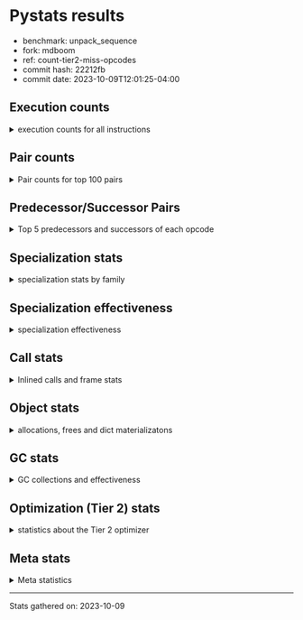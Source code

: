 
# Pystats results

- benchmark: unpack_sequence
- fork: mdboom
- ref: count-tier2-miss-opcodes
- commit hash: 22212fb
- commit date: 2023-10-09T12:01:25-04:00

## Execution counts

<details>
<summary> execution counts for all instructions </summary>

|Name | Count | Self | Cumulative | Miss ratio | 
|---|---:|---:|---:|---:|
| STORE_FAST_STORE_FAST | 983,040,000 | 71.3% | 71.3% |  |
| LOAD_FAST | 196,608,600 | 14.3% | 85.6% |  |
| UNPACK_SEQUENCE_LIST | 98,328,000 | 7.1% | 92.7% | 1.3% |
| UNPACK_SEQUENCE_TUPLE | 98,328,000 | 7.1% | 99.8% | 1.3% |
| EXTENDED_ARG | 983,160 | 0.1% | 99.9% |  |
| STORE_FAST | 492,000 | 0.0% | 99.9% |  |
| FOR_ITER_RANGE | 491,640 | 0.0% | 100.0% |  |
| JUMP_BACKWARD | 491,520 | 0.0% | 100.0% |  |
| CALL | 520 | 0.0% | 100.0% |  |
| LOAD_GLOBAL_MODULE | 520 | 0.0% | 100.0% |  |
| PUSH_NULL | 420 | 0.0% | 100.0% |  |
| RETURN_VALUE | 360 | 0.0% | 100.0% |  |
| LOAD_GLOBAL_BUILTIN | 360 | 0.0% | 100.0% |  |
| RESUME_CHECK | 360 | 0.0% | 100.0% |  |
| CALL_BUILTIN_CLASS | 300 | 0.0% | 100.0% |  |
| LOAD_ATTR_MODULE | 280 | 0.0% | 100.0% |  |
| CALL_PY_EXACT_ARGS | 240 | 0.0% | 100.0% |  |
| LOAD_GLOBAL | 200 | 0.0% | 100.0% |  |
| LOAD_DEREF | 180 | 0.0% | 100.0% |  |
| LOAD_FAST_LOAD_FAST | 180 | 0.0% | 100.0% |  |
| GET_ITER | 120 | 0.0% | 100.0% |  |
| CALL_FUNCTION_EX | 120 | 0.0% | 100.0% |  |
| LOAD_CONST | 120 | 0.0% | 100.0% |  |
| BINARY_OP_SUBTRACT_FLOAT | 120 | 0.0% | 100.0% |  |
| NOP | 60 | 0.0% | 100.0% |  |
| POP_TOP | 60 | 0.0% | 100.0% |  |
| BUILD_LIST | 60 | 0.0% | 100.0% |  |
| CALL_INTRINSIC_1 | 60 | 0.0% | 100.0% |  |
| COPY_FREE_VARS | 60 | 0.0% | 100.0% |  |
| LIST_EXTEND | 60 | 0.0% | 100.0% |  |
| BINARY_OP_ADD_FLOAT | 60 | 0.0% | 100.0% |  |
| CALL_TUPLE_1 | 60 | 0.0% | 100.0% |  |
| LOAD_ATTR | 40 | 0.0% | 100.0% |  |
| BINARY_OP | 20 | 0.0% | 100.0% |  |


</details>

## Pair counts

<details>
<summary> Pair counts for top 100 pairs </summary>

|Pair | Count | Self | Cumulative | 
|---|---:|---:|---:|
| STORE_FAST_STORE_FAST STORE_FAST_STORE_FAST | 786,432,000 | 57.0% | 57.0% |
| STORE_FAST_STORE_FAST LOAD_FAST | 196,116,480 | 14.2% | 71.3% |
| LOAD_FAST UNPACK_SEQUENCE_LIST | 98,304,000 | 7.1% | 78.4% |
| LOAD_FAST UNPACK_SEQUENCE_TUPLE | 98,304,000 | 7.1% | 85.5% |
| UNPACK_SEQUENCE_LIST STORE_FAST_STORE_FAST | 98,304,000 | 7.1% | 92.7% |
| UNPACK_SEQUENCE_TUPLE STORE_FAST_STORE_FAST | 98,304,000 | 7.1% | 99.8% |
| EXTENDED_ARG FOR_ITER_RANGE | 491,640 | 0.0% | 99.8% |
| STORE_FAST LOAD_FAST | 491,640 | 0.0% | 99.9% |
| EXTENDED_ARG JUMP_BACKWARD | 491,520 | 0.0% | 99.9% |
| JUMP_BACKWARD EXTENDED_ARG | 491,520 | 0.0% | 99.9% |
| STORE_FAST_STORE_FAST EXTENDED_ARG | 491,520 | 0.0% | 100.0% |
| FOR_ITER_RANGE STORE_FAST | 491,520 | 0.0% | 100.0% |
| UNPACK_SEQUENCE_LIST UNPACK_SEQUENCE_TUPLE | 24,000 | 0.0% | 100.0% |
| UNPACK_SEQUENCE_TUPLE UNPACK_SEQUENCE_LIST | 24,000 | 0.0% | 100.0% |
| PUSH_NULL CALL | 300 | 0.0% | 100.0% |
| LOAD_ATTR_MODULE PUSH_NULL | 280 | 0.0% | 100.0% |
| LOAD_GLOBAL_MODULE LOAD_ATTR_MODULE | 260 | 0.0% | 100.0% |
| STORE_FAST LOAD_GLOBAL_MODULE | 240 | 0.0% | 100.0% |
| CALL_PY_EXACT_ARGS RESUME_CHECK | 240 | 0.0% | 100.0% |
| RESUME_CHECK LOAD_GLOBAL_BUILTIN | 200 | 0.0% | 100.0% |
| RETURN_VALUE RETURN_VALUE | 180 | 0.0% | 100.0% |
| CALL_BUILTIN_CLASS STORE_FAST | 180 | 0.0% | 100.0% |
| GET_ITER EXTENDED_ARG | 120 | 0.0% | 100.0% |
| PUSH_NULL LOAD_FAST | 120 | 0.0% | 100.0% |
| RETURN_VALUE STORE_FAST | 120 | 0.0% | 100.0% |
| CALL LOAD_FAST | 120 | 0.0% | 100.0% |
| CALL STORE_FAST | 120 | 0.0% | 100.0% |
| LOAD_DEREF PUSH_NULL | 120 | 0.0% | 100.0% |
| LOAD_FAST GET_ITER | 120 | 0.0% | 100.0% |
| LOAD_FAST BINARY_OP_SUBTRACT_FLOAT | 120 | 0.0% | 100.0% |
| LOAD_FAST CALL_BUILTIN_CLASS | 120 | 0.0% | 100.0% |
| BINARY_OP_SUBTRACT_FLOAT RETURN_VALUE | 120 | 0.0% | 100.0% |
| FOR_ITER_RANGE LOAD_GLOBAL_MODULE | 120 | 0.0% | 100.0% |
| LOAD_GLOBAL_BUILTIN LOAD_CONST | 120 | 0.0% | 100.0% |
| LOAD_GLOBAL_BUILTIN LOAD_FAST | 120 | 0.0% | 100.0% |
| LOAD_GLOBAL_MODULE LOAD_FAST | 120 | 0.0% | 100.0% |
| LOAD_GLOBAL_MODULE LOAD_FAST_LOAD_FAST | 120 | 0.0% | 100.0% |
| LOAD_GLOBAL LOAD_GLOBAL_MODULE | 100 | 0.0% | 100.0% |
| CALL CALL_PY_EXACT_ARGS | 80 | 0.0% | 100.0% |
| LOAD_CONST CALL_BUILTIN_CLASS | 80 | 0.0% | 100.0% |
| LOAD_FAST CALL_PY_EXACT_ARGS | 80 | 0.0% | 100.0% |
| LOAD_FAST_LOAD_FAST CALL_PY_EXACT_ARGS | 80 | 0.0% | 100.0% |
| LOAD_GLOBAL LOAD_GLOBAL_BUILTIN | 80 | 0.0% | 100.0% |
| LOAD_GLOBAL_BUILTIN LOAD_GLOBAL_BUILTIN | 80 | 0.0% | 100.0% |
| NOP LOAD_DEREF | 60 | 0.0% | 100.0% |
| POP_TOP NOP | 60 | 0.0% | 100.0% |
| BUILD_LIST LOAD_DEREF | 60 | 0.0% | 100.0% |
| CALL POP_TOP | 60 | 0.0% | 100.0% |
| CALL CALL | 60 | 0.0% | 100.0% |
| CALL CALL_BUILTIN_CLASS | 60 | 0.0% | 100.0% |
| CALL_FUNCTION_EX COPY_FREE_VARS | 60 | 0.0% | 100.0% |
| CALL_FUNCTION_EX RESUME_CHECK | 60 | 0.0% | 100.0% |
| CALL_INTRINSIC_1 CALL_FUNCTION_EX | 60 | 0.0% | 100.0% |
| COPY_FREE_VARS RESUME_CHECK | 60 | 0.0% | 100.0% |
| LIST_EXTEND CALL_INTRINSIC_1 | 60 | 0.0% | 100.0% |
| LOAD_DEREF LIST_EXTEND | 60 | 0.0% | 100.0% |
| LOAD_FAST BUILD_LIST | 60 | 0.0% | 100.0% |
| LOAD_FAST CALL_FUNCTION_EX | 60 | 0.0% | 100.0% |
| STORE_FAST LOAD_FAST_LOAD_FAST | 60 | 0.0% | 100.0% |
| STORE_FAST LOAD_GLOBAL | 60 | 0.0% | 100.0% |
| BINARY_OP_ADD_FLOAT RETURN_VALUE | 60 | 0.0% | 100.0% |
| CALL_TUPLE_1 STORE_FAST | 60 | 0.0% | 100.0% |
| RESUME_CHECK LOAD_DEREF | 60 | 0.0% | 100.0% |
| RESUME_CHECK LOAD_GLOBAL | 60 | 0.0% | 100.0% |
| RETURN_VALUE LOAD_GLOBAL | 40 | 0.0% | 100.0% |
| LOAD_CONST CALL | 40 | 0.0% | 100.0% |
| LOAD_FAST CALL | 40 | 0.0% | 100.0% |
| LOAD_FAST_LOAD_FAST CALL | 40 | 0.0% | 100.0% |
| LOAD_FAST_LOAD_FAST BINARY_OP_ADD_FLOAT | 40 | 0.0% | 100.0% |
| CALL_BUILTIN_CLASS CALL | 40 | 0.0% | 100.0% |
| CALL_BUILTIN_CLASS CALL_BUILTIN_CLASS | 40 | 0.0% | 100.0% |
| CALL_BUILTIN_CLASS CALL_TUPLE_1 | 40 | 0.0% | 100.0% |
| LOAD_GLOBAL_BUILTIN LOAD_GLOBAL | 40 | 0.0% | 100.0% |
| RESUME_CHECK LOAD_GLOBAL_MODULE | 40 | 0.0% | 100.0% |
| RETURN_VALUE LOAD_GLOBAL_MODULE | 20 | 0.0% | 100.0% |
| BINARY_OP BINARY_OP_ADD_FLOAT | 20 | 0.0% | 100.0% |
| CALL CALL_TUPLE_1 | 20 | 0.0% | 100.0% |
| LOAD_ATTR PUSH_NULL | 20 | 0.0% | 100.0% |
| LOAD_ATTR LOAD_ATTR_MODULE | 20 | 0.0% | 100.0% |
| LOAD_FAST_LOAD_FAST BINARY_OP | 20 | 0.0% | 100.0% |
| LOAD_GLOBAL LOAD_ATTR | 20 | 0.0% | 100.0% |
| LOAD_GLOBAL_MODULE LOAD_ATTR | 20 | 0.0% | 100.0% |


</details>

## Predecessor/Successor Pairs

<details>
<summary> Top 5 predecessors and successors of each opcode </summary>

### GET_ITER

<details>
<summary> Successors and predecessors for GET_ITER </summary>

|Predecessors | Count | Percentage | 
|---|---:|---:|
| LOAD_FAST | 120 | 100.0% |

|Successors | Count | Percentage | 
|---|---:|---:|
| EXTENDED_ARG | 120 | 100.0% |


</details>

### NOP

<details>
<summary> Successors and predecessors for NOP </summary>

|Predecessors | Count | Percentage | 
|---|---:|---:|
| POP_TOP | 60 | 100.0% |

|Successors | Count | Percentage | 
|---|---:|---:|
| LOAD_DEREF | 60 | 100.0% |


</details>

### POP_TOP

<details>
<summary> Successors and predecessors for POP_TOP </summary>

|Predecessors | Count | Percentage | 
|---|---:|---:|
| CALL | 60 | 100.0% |

|Successors | Count | Percentage | 
|---|---:|---:|
| NOP | 60 | 100.0% |


</details>

### PUSH_NULL

<details>
<summary> Successors and predecessors for PUSH_NULL </summary>

|Predecessors | Count | Percentage | 
|---|---:|---:|
| LOAD_ATTR_MODULE | 280 | 66.7% |
| LOAD_DEREF | 120 | 28.6% |
| LOAD_ATTR | 20 | 4.8% |

|Successors | Count | Percentage | 
|---|---:|---:|
| CALL | 300 | 71.4% |
| LOAD_FAST | 120 | 28.6% |


</details>

### RETURN_VALUE

<details>
<summary> Successors and predecessors for RETURN_VALUE </summary>

|Predecessors | Count | Percentage | 
|---|---:|---:|
| RETURN_VALUE | 180 | 50.0% |
| BINARY_OP_SUBTRACT_FLOAT | 120 | 33.3% |
| BINARY_OP_ADD_FLOAT | 60 | 16.7% |

|Successors | Count | Percentage | 
|---|---:|---:|
| RETURN_VALUE | 180 | 50.0% |
| STORE_FAST | 120 | 33.3% |
| LOAD_GLOBAL | 40 | 11.1% |
| LOAD_GLOBAL_MODULE | 20 | 5.6% |


</details>

### BINARY_OP

<details>
<summary> Successors and predecessors for BINARY_OP </summary>

|Predecessors | Count | Percentage | 
|---|---:|---:|
| LOAD_FAST_LOAD_FAST | 20 | 100.0% |

|Successors | Count | Percentage | 
|---|---:|---:|
| BINARY_OP_ADD_FLOAT | 20 | 100.0% |


</details>

### BUILD_LIST

<details>
<summary> Successors and predecessors for BUILD_LIST </summary>

|Predecessors | Count | Percentage | 
|---|---:|---:|
| LOAD_FAST | 60 | 100.0% |

|Successors | Count | Percentage | 
|---|---:|---:|
| LOAD_DEREF | 60 | 100.0% |


</details>

### CALL

<details>
<summary> Successors and predecessors for CALL </summary>

|Predecessors | Count | Percentage | 
|---|---:|---:|
| PUSH_NULL | 300 | 57.7% |
| CALL | 60 | 11.5% |
| LOAD_CONST | 40 | 7.7% |
| LOAD_FAST | 40 | 7.7% |
| LOAD_FAST_LOAD_FAST | 40 | 7.7% |

|Successors | Count | Percentage | 
|---|---:|---:|
| LOAD_FAST | 120 | 23.1% |
| STORE_FAST | 120 | 23.1% |
| CALL_PY_EXACT_ARGS | 80 | 15.4% |
| POP_TOP | 60 | 11.5% |
| CALL | 60 | 11.5% |


</details>

### CALL_FUNCTION_EX

<details>
<summary> Successors and predecessors for CALL_FUNCTION_EX </summary>

|Predecessors | Count | Percentage | 
|---|---:|---:|
| CALL_INTRINSIC_1 | 60 | 50.0% |
| LOAD_FAST | 60 | 50.0% |

|Successors | Count | Percentage | 
|---|---:|---:|
| COPY_FREE_VARS | 60 | 50.0% |
| RESUME_CHECK | 60 | 50.0% |


</details>

### CALL_INTRINSIC_1

<details>
<summary> Successors and predecessors for CALL_INTRINSIC_1 </summary>

|Predecessors | Count | Percentage | 
|---|---:|---:|
| LIST_EXTEND | 60 | 100.0% |

|Successors | Count | Percentage | 
|---|---:|---:|
| CALL_FUNCTION_EX | 60 | 100.0% |


</details>

### COPY_FREE_VARS

<details>
<summary> Successors and predecessors for COPY_FREE_VARS </summary>

|Predecessors | Count | Percentage | 
|---|---:|---:|
| CALL_FUNCTION_EX | 60 | 100.0% |

|Successors | Count | Percentage | 
|---|---:|---:|
| RESUME_CHECK | 60 | 100.0% |


</details>

### EXTENDED_ARG

<details>
<summary> Successors and predecessors for EXTENDED_ARG </summary>

|Predecessors | Count | Percentage | 
|---|---:|---:|
| JUMP_BACKWARD | 491,520 | 50.0% |
| STORE_FAST_STORE_FAST | 491,520 | 50.0% |
| GET_ITER | 120 | 0.0% |

|Successors | Count | Percentage | 
|---|---:|---:|
| FOR_ITER_RANGE | 491,640 | 50.0% |
| JUMP_BACKWARD | 491,520 | 50.0% |


</details>

### JUMP_BACKWARD

<details>
<summary> Successors and predecessors for JUMP_BACKWARD </summary>

|Predecessors | Count | Percentage | 
|---|---:|---:|
| EXTENDED_ARG | 491,520 | 100.0% |

|Successors | Count | Percentage | 
|---|---:|---:|
| EXTENDED_ARG | 491,520 | 100.0% |


</details>

### LIST_EXTEND

<details>
<summary> Successors and predecessors for LIST_EXTEND </summary>

|Predecessors | Count | Percentage | 
|---|---:|---:|
| LOAD_DEREF | 60 | 100.0% |

|Successors | Count | Percentage | 
|---|---:|---:|
| CALL_INTRINSIC_1 | 60 | 100.0% |


</details>

### LOAD_ATTR

<details>
<summary> Successors and predecessors for LOAD_ATTR </summary>

|Predecessors | Count | Percentage | 
|---|---:|---:|
| LOAD_GLOBAL | 20 | 50.0% |
| LOAD_GLOBAL_MODULE | 20 | 50.0% |

|Successors | Count | Percentage | 
|---|---:|---:|
| PUSH_NULL | 20 | 50.0% |
| LOAD_ATTR_MODULE | 20 | 50.0% |


</details>

### LOAD_CONST

<details>
<summary> Successors and predecessors for LOAD_CONST </summary>

|Predecessors | Count | Percentage | 
|---|---:|---:|
| LOAD_GLOBAL_BUILTIN | 120 | 100.0% |

|Successors | Count | Percentage | 
|---|---:|---:|
| CALL_BUILTIN_CLASS | 80 | 66.7% |
| CALL | 40 | 33.3% |


</details>

### LOAD_DEREF

<details>
<summary> Successors and predecessors for LOAD_DEREF </summary>

|Predecessors | Count | Percentage | 
|---|---:|---:|
| NOP | 60 | 33.3% |
| BUILD_LIST | 60 | 33.3% |
| RESUME_CHECK | 60 | 33.3% |

|Successors | Count | Percentage | 
|---|---:|---:|
| PUSH_NULL | 120 | 66.7% |
| LIST_EXTEND | 60 | 33.3% |


</details>

### LOAD_FAST

<details>
<summary> Successors and predecessors for LOAD_FAST </summary>

|Predecessors | Count | Percentage | 
|---|---:|---:|
| STORE_FAST_STORE_FAST | 196,116,480 | 99.7% |
| STORE_FAST | 491,640 | 0.3% |
| PUSH_NULL | 120 | 0.0% |
| CALL | 120 | 0.0% |
| LOAD_GLOBAL_BUILTIN | 120 | 0.0% |

|Successors | Count | Percentage | 
|---|---:|---:|
| UNPACK_SEQUENCE_LIST | 98,304,000 | 50.0% |
| UNPACK_SEQUENCE_TUPLE | 98,304,000 | 50.0% |
| GET_ITER | 120 | 0.0% |
| BINARY_OP_SUBTRACT_FLOAT | 120 | 0.0% |
| CALL_BUILTIN_CLASS | 120 | 0.0% |


</details>

### LOAD_FAST_LOAD_FAST

<details>
<summary> Successors and predecessors for LOAD_FAST_LOAD_FAST </summary>

|Predecessors | Count | Percentage | 
|---|---:|---:|
| LOAD_GLOBAL_MODULE | 120 | 66.7% |
| STORE_FAST | 60 | 33.3% |

|Successors | Count | Percentage | 
|---|---:|---:|
| CALL_PY_EXACT_ARGS | 80 | 44.4% |
| CALL | 40 | 22.2% |
| BINARY_OP_ADD_FLOAT | 40 | 22.2% |
| BINARY_OP | 20 | 11.1% |


</details>

### LOAD_GLOBAL

<details>
<summary> Successors and predecessors for LOAD_GLOBAL </summary>

|Predecessors | Count | Percentage | 
|---|---:|---:|
| STORE_FAST | 60 | 30.0% |
| RESUME_CHECK | 60 | 30.0% |
| RETURN_VALUE | 40 | 20.0% |
| LOAD_GLOBAL_BUILTIN | 40 | 20.0% |

|Successors | Count | Percentage | 
|---|---:|---:|
| LOAD_GLOBAL_MODULE | 100 | 50.0% |
| LOAD_GLOBAL_BUILTIN | 80 | 40.0% |
| LOAD_ATTR | 20 | 10.0% |


</details>

### STORE_FAST

<details>
<summary> Successors and predecessors for STORE_FAST </summary>

|Predecessors | Count | Percentage | 
|---|---:|---:|
| FOR_ITER_RANGE | 491,520 | 99.9% |
| CALL_BUILTIN_CLASS | 180 | 0.0% |
| RETURN_VALUE | 120 | 0.0% |
| CALL | 120 | 0.0% |
| CALL_TUPLE_1 | 60 | 0.0% |

|Successors | Count | Percentage | 
|---|---:|---:|
| LOAD_FAST | 491,640 | 99.9% |
| LOAD_GLOBAL_MODULE | 240 | 0.0% |
| LOAD_FAST_LOAD_FAST | 60 | 0.0% |
| LOAD_GLOBAL | 60 | 0.0% |


</details>

### STORE_FAST_STORE_FAST

<details>
<summary> Successors and predecessors for STORE_FAST_STORE_FAST </summary>

|Predecessors | Count | Percentage | 
|---|---:|---:|
| STORE_FAST_STORE_FAST | 786,432,000 | 80.0% |
| UNPACK_SEQUENCE_LIST | 98,304,000 | 10.0% |
| UNPACK_SEQUENCE_TUPLE | 98,304,000 | 10.0% |

|Successors | Count | Percentage | 
|---|---:|---:|
| STORE_FAST_STORE_FAST | 786,432,000 | 80.0% |
| LOAD_FAST | 196,116,480 | 20.0% |
| EXTENDED_ARG | 491,520 | 0.1% |


</details>

### BINARY_OP_ADD_FLOAT

<details>
<summary> Successors and predecessors for BINARY_OP_ADD_FLOAT </summary>

|Predecessors | Count | Percentage | 
|---|---:|---:|
| LOAD_FAST_LOAD_FAST | 40 | 66.7% |
| BINARY_OP | 20 | 33.3% |

|Successors | Count | Percentage | 
|---|---:|---:|
| RETURN_VALUE | 60 | 100.0% |


</details>

### BINARY_OP_SUBTRACT_FLOAT

<details>
<summary> Successors and predecessors for BINARY_OP_SUBTRACT_FLOAT </summary>

|Predecessors | Count | Percentage | 
|---|---:|---:|
| LOAD_FAST | 120 | 100.0% |

|Successors | Count | Percentage | 
|---|---:|---:|
| RETURN_VALUE | 120 | 100.0% |


</details>

### CALL_BUILTIN_CLASS

<details>
<summary> Successors and predecessors for CALL_BUILTIN_CLASS </summary>

|Predecessors | Count | Percentage | 
|---|---:|---:|
| LOAD_FAST | 120 | 40.0% |
| LOAD_CONST | 80 | 26.7% |
| CALL | 60 | 20.0% |
| CALL_BUILTIN_CLASS | 40 | 13.3% |

|Successors | Count | Percentage | 
|---|---:|---:|
| STORE_FAST | 180 | 60.0% |
| CALL | 40 | 13.3% |
| CALL_BUILTIN_CLASS | 40 | 13.3% |
| CALL_TUPLE_1 | 40 | 13.3% |


</details>

### CALL_PY_EXACT_ARGS

<details>
<summary> Successors and predecessors for CALL_PY_EXACT_ARGS </summary>

|Predecessors | Count | Percentage | 
|---|---:|---:|
| CALL | 80 | 33.3% |
| LOAD_FAST | 80 | 33.3% |
| LOAD_FAST_LOAD_FAST | 80 | 33.3% |

|Successors | Count | Percentage | 
|---|---:|---:|
| RESUME_CHECK | 240 | 100.0% |


</details>

### CALL_TUPLE_1

<details>
<summary> Successors and predecessors for CALL_TUPLE_1 </summary>

|Predecessors | Count | Percentage | 
|---|---:|---:|
| CALL_BUILTIN_CLASS | 40 | 66.7% |
| CALL | 20 | 33.3% |

|Successors | Count | Percentage | 
|---|---:|---:|
| STORE_FAST | 60 | 100.0% |


</details>

### FOR_ITER_RANGE

<details>
<summary> Successors and predecessors for FOR_ITER_RANGE </summary>

|Predecessors | Count | Percentage | 
|---|---:|---:|
| EXTENDED_ARG | 491,640 | 100.0% |

|Successors | Count | Percentage | 
|---|---:|---:|
| STORE_FAST | 491,520 | 100.0% |
| LOAD_GLOBAL_MODULE | 120 | 0.0% |


</details>

### LOAD_ATTR_MODULE

<details>
<summary> Successors and predecessors for LOAD_ATTR_MODULE </summary>

|Predecessors | Count | Percentage | 
|---|---:|---:|
| LOAD_GLOBAL_MODULE | 260 | 92.9% |
| LOAD_ATTR | 20 | 7.1% |

|Successors | Count | Percentage | 
|---|---:|---:|
| PUSH_NULL | 280 | 100.0% |


</details>

### LOAD_GLOBAL_BUILTIN

<details>
<summary> Successors and predecessors for LOAD_GLOBAL_BUILTIN </summary>

|Predecessors | Count | Percentage | 
|---|---:|---:|
| RESUME_CHECK | 200 | 55.6% |
| LOAD_GLOBAL | 80 | 22.2% |
| LOAD_GLOBAL_BUILTIN | 80 | 22.2% |

|Successors | Count | Percentage | 
|---|---:|---:|
| LOAD_CONST | 120 | 33.3% |
| LOAD_FAST | 120 | 33.3% |
| LOAD_GLOBAL_BUILTIN | 80 | 22.2% |
| LOAD_GLOBAL | 40 | 11.1% |


</details>

### LOAD_GLOBAL_MODULE

<details>
<summary> Successors and predecessors for LOAD_GLOBAL_MODULE </summary>

|Predecessors | Count | Percentage | 
|---|---:|---:|
| STORE_FAST | 240 | 46.2% |
| FOR_ITER_RANGE | 120 | 23.1% |
| LOAD_GLOBAL | 100 | 19.2% |
| RESUME_CHECK | 40 | 7.7% |
| RETURN_VALUE | 20 | 3.8% |

|Successors | Count | Percentage | 
|---|---:|---:|
| LOAD_ATTR_MODULE | 260 | 50.0% |
| LOAD_FAST | 120 | 23.1% |
| LOAD_FAST_LOAD_FAST | 120 | 23.1% |
| LOAD_ATTR | 20 | 3.8% |


</details>

### RESUME_CHECK

<details>
<summary> Successors and predecessors for RESUME_CHECK </summary>

|Predecessors | Count | Percentage | 
|---|---:|---:|
| CALL_PY_EXACT_ARGS | 240 | 66.7% |
| CALL_FUNCTION_EX | 60 | 16.7% |
| COPY_FREE_VARS | 60 | 16.7% |

|Successors | Count | Percentage | 
|---|---:|---:|
| LOAD_GLOBAL_BUILTIN | 200 | 55.6% |
| LOAD_DEREF | 60 | 16.7% |
| LOAD_GLOBAL | 60 | 16.7% |
| LOAD_GLOBAL_MODULE | 40 | 11.1% |


</details>

### UNPACK_SEQUENCE_LIST

<details>
<summary> Successors and predecessors for UNPACK_SEQUENCE_LIST </summary>

|Predecessors | Count | Percentage | 
|---|---:|---:|
| LOAD_FAST | 98,304,000 | 100.0% |
| UNPACK_SEQUENCE_TUPLE | 24,000 | 0.0% |

|Successors | Count | Percentage | 
|---|---:|---:|
| STORE_FAST_STORE_FAST | 98,304,000 | 100.0% |
| UNPACK_SEQUENCE_TUPLE | 24,000 | 0.0% |


</details>

### UNPACK_SEQUENCE_TUPLE

<details>
<summary> Successors and predecessors for UNPACK_SEQUENCE_TUPLE </summary>

|Predecessors | Count | Percentage | 
|---|---:|---:|
| LOAD_FAST | 98,304,000 | 100.0% |
| UNPACK_SEQUENCE_LIST | 24,000 | 0.0% |

|Successors | Count | Percentage | 
|---|---:|---:|
| STORE_FAST_STORE_FAST | 98,304,000 | 100.0% |
| UNPACK_SEQUENCE_LIST | 24,000 | 0.0% |


</details>


</details>

## Specialization stats

<details>
<summary> specialization stats by family </summary>

### BINARY_OP

<details>
<summary> specialization stats for BINARY_OP family </summary>

|Kind | Count | Ratio | 
|---|---:|---:|
|          hit | 180 | 90.0% |

| | Count | Ratio | 
|---|---:|---:|
| Success | 20 | 100.0% |
| Failure | 0 | 0.0% |


</details>

### CALL

<details>
<summary> specialization stats for CALL family </summary>

|Kind | Count | Ratio | 
|---|---:|---:|
|     deferred | 300 | 26.8% |
|          hit | 600 | 53.6% |

| | Count | Ratio | 
|---|---:|---:|
| Success | 160 | 72.7% |
| Failure | 60 | 27.3% |

|Failure kind | Count | Ratio | 
|---|---:|---:|
| cfunc noargs | 60 | 100.0% |


</details>

### FOR_ITER

<details>
<summary> specialization stats for FOR_ITER family </summary>

|Kind | Count | Ratio | 
|---|---:|---:|
|          hit | 491,640 | 100.0% |


</details>

### JUMP_BACKWARD

<details>
<summary> specialization stats for JUMP_BACKWARD family </summary>


</details>

### LOAD_ATTR

<details>
<summary> specialization stats for LOAD_ATTR family </summary>

|Kind | Count | Ratio | 
|---|---:|---:|
|     deferred | 20 | 6.2% |
|          hit | 280 | 87.5% |

| | Count | Ratio | 
|---|---:|---:|
| Success | 20 | 100.0% |
| Failure | 0 | 0.0% |


</details>

### LOAD_GLOBAL

<details>
<summary> specialization stats for LOAD_GLOBAL family </summary>

|Kind | Count | Ratio | 
|---|---:|---:|
|     deferred | 20 | 1.9% |
|          hit | 880 | 81.5% |

| | Count | Ratio | 
|---|---:|---:|
| Success | 180 | 100.0% |
| Failure | 0 | 0.0% |


</details>

### UNPACK_SEQUENCE

<details>
<summary> specialization stats for UNPACK_SEQUENCE family </summary>

|Kind | Count | Ratio | 
|---|---:|---:|
|        deopt | 48,000 | 0.0% |
|          hit | 194,112,000 | 98.7% |
|         miss | 2,544,000 | 1.3% |

| | Count | Ratio | 
|---|---:|---:|
| Success | 48,000 | 100.0% |
| Failure | 0 | 0.0% |


</details>


</details>

## Specialization effectiveness

<details>
<summary> specialization effectiveness </summary>

|Instructions | Count | Ratio | 
|---|---:|---:|
| Basic | 1,181,125,620 | 85.7% |
| Not specialized | 3,036,300 | 0.2% |
| Specialized | 194,605,940 | 14.1% |

### Deferred by instruction

<details>
<summary> deferred by instruction </summary>

|Name | Count | Ratio | 
|---|---:|---:|
| CALL | 300 | 88.2% |
| LOAD_ATTR | 20 | 5.9% |
| LOAD_GLOBAL | 20 | 5.9% |
| BINARY_SLICE | 0 | 0.0% |
| STORE_SLICE | 0 | 0.0% |
| BINARY_SUBSCR | 0 | 0.0% |
| GET_ITER | 0 | 0.0% |
| NOP | 0 | 0.0% |
| POP_TOP | 0 | 0.0% |
| PUSH_NULL | 0 | 0.0% |


</details>

### Misses by instruction

<details>
<summary> misses by instruction </summary>

|Name | Count | Ratio | 
|---|---:|---:|
| UNPACK_SEQUENCE_LIST | 1,272,000 | 50.0% |
| UNPACK_SEQUENCE_TUPLE | 1,272,000 | 50.0% |
| GET_ITER | 0 | 0.0% |
| NOP | 0 | 0.0% |
| POP_TOP | 0 | 0.0% |
| PUSH_NULL | 0 | 0.0% |
| RETURN_VALUE | 0 | 0.0% |
| BUILD_LIST | 0 | 0.0% |
| CALL_FUNCTION_EX | 0 | 0.0% |
| CALL_INTRINSIC_1 | 0 | 0.0% |


</details>


</details>

## Call stats

<details>
<summary> Inlined calls and frame stats </summary>

| | Count | Ratio | 
|---|---:|---:|
| Calls to PyEval_EvalDefault | 0 | 0.0% |
| Calls to Python functions inlined | 360 | 100.0% |
| Calls via PyEval_EvalFrame (total) | 0 | 0.0% |
| Calls via PyEval_EvalFrame (vector) | 0 | 0.0% |
| Calls via PyEval_EvalFrame (generator) | 0 | 0.0% |
| Calls via PyEval_EvalFrame (legacy) | 0 | 0.0% |
| Calls via PyEval_EvalFrame (function vectorcall) | 0 | 0.0% |
| Calls via PyEval_EvalFrame (build class) | 0 | 0.0% |
| Calls via PyEval_EvalFrame (slot) | 0 | 0.0% |
| Calls via PyEval_EvalFrame (function ex) | 120 | 33.3% |
| Calls via PyEval_EvalFrame (api) | 0 | 0.0% |
| Calls via PyEval_EvalFrame (method) | 0 | 0.0% |
| Frame objects created | 0 | 0.0% |
| Frames pushed | 360 | 100.0% |


</details>

## Object stats

<details>
<summary> allocations, frees and dict materializatons </summary>

| | Count | Ratio | 
|---|---:|---:|
| Allocations from freelist | 440 | 0.0% |
| Frees to freelist | 480 |  |
| Allocations | 2,957,500 | 100.0% |
| Allocations to 512 bytes | 2,957,500 | 100.0% |
| Allocations to 4 kbytes | 0 | 0.0% |
| Allocations over 4 kbytes | 0 | 0.0% |
| Frees | 2,957,400 |  |
| New values | 0 |  |
| Interpreter increfs | 196,610,560 | 98.7% |
| Interpreter decrefs | 199,568,040 | 98.8% |
| Increfs | 2,496,220 | 1.3% |
| Decrefs | 2,496,500 | 1.2% |
| Materialize dict (on request) | 0 |  |
| Materialize dict (new key) | 0 |  |
| Materialize dict (too big) | 0 |  |
| Materialize dict (str subclass) | 0 |  |
| Dematerialize dict | 0 |  |
| Method cache hits | 20 |  |
| Method cache misses | 0 |  |
| Method cache collisions | 0 |  |
| Method cache dunder hits | 0 |  |
| Method cache dunder misses | 0 |  |


</details>

## GC stats

<details>
<summary> GC collections and effectiveness </summary>

|Generation | Collections | Objects collected | Object visits | 
|---:|---:|---:|---:|
| 0 | 0 | 0 | 0 |
| 1 | 0 | 0 | 0 |
| 2 | 0 | 0 | 0 |


</details>

## Optimization (Tier 2) stats

<details>
<summary> statistics about the Tier 2 optimizer </summary>

| | Count | Ratio | 
|---|---:|---:|
| Optimization attempts | 0 |  |
| Traces created | 0 |  |
| Traces executed | 0 |  |
| Uops executed | 0 |  |
| Trace stack overflow | 0 |  |
| Trace stack underflow | 0 |  |
| Trace too long | 0 |  |
| Trace too short | 0 |  |
| Inner loop found | 0 |  |
| Recursive call | 0 |  |

### Trace length histogram

<details>
<summary> trace length histogram </summary>

|Range | Count | Ratio | 
|---|---:|---:|
| <= 1 | 0 |  |


</details>

### Optimized trace length histogram

<details>
<summary> optimized trace length histogram </summary>

|Range | Count | Ratio | 
|---|---:|---:|
| <= 1 | 0 |  |


</details>

### Trace run length histogram

<details>
<summary> trace run length histogram </summary>

|Range | Count | Ratio | 
|---|---:|---:|
| <= 1 | 0 |  |


</details>

### Uop execution stats

<details>
<summary> uop execution stats </summary>


</details>

### Unsupported opcodes

<details>
<summary> unsupported opcodes </summary>


</details>


</details>

## Meta stats

<details>
<summary> Meta statistics </summary>

| | Count | 
|---|---:|
| Number of data files | 20 |


</details>

---
Stats gathered on: 2023-10-09
